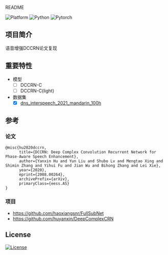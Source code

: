 README

![Platform](https://img.shields.io/badge/Platform-win10--64-lightgrey)
![Python](https://img.shields.io/badge/Python-3.7-orange)
![Pytorch](https://img.shields.io/badge/Pytoch-1.10.1-orange)

## 项目简介

语音增强DCCRN论文复现

## 重要特性

- 模型
  - [ ] DCCRN-C
  - [ ] DCCRN-C(light) 

- 数据集
  - [x] [dns_interspeech_2021_mandarin_100h](https://aistudio.baidu.com/aistudio/datasetdetail/119056)

## 参考

### 论文

```text
@misc{hu2020dccrn,
      title={DCCRN: Deep Complex Convolution Recurrent Network for Phase-Aware Speech Enhancement}, 
      author={Yanxin Hu and Yun Liu and Shubo Lv and Mengtao Xing and Shimin Zhang and Yihui Fu and Jian Wu and Bihong Zhang and Lei Xie},
      year={2020},
      eprint={2008.00264},
      archivePrefix={arXiv},
      primaryClass={eess.AS}
}
```

### 项目

- https://github.com/haoxiangsnr/FullSubNet
- https://github.com/huyanxin/DeepComplexCRN

## License

[![License](https://img.shields.io/badge/License-BSD-green)](https://github.com/sc0ttms/SE-DCCRN/blob/main/LICENSE)
